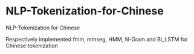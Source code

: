 # NLP-Tokenization-for-Chinese
NLP-Tokenization for Chinese

Respectively implemented fmm, mmseg, HMM, N-Gram and Bi_LSTM for Chinese tokenization
